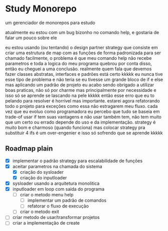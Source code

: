 # Study Monorepo
 um gerenciador de monorepos para estudo


atualmente eu estou com um bug bizonho no comando help, e gostaria de falar um pouco sobre ele

eu estou usando (ou tentando) o design partner strategy que consiste em criar uma estrutura de map
com as funções de forma padronizada para ser chamado facilmente, o problema é que meu comando help
não recebe parametros e toda a logica do meu programa quebrou por conta disso, então eu cheguei a uma conclusão.
realmente quem fala que devemos fazer classes abstratas, interfaces e padrões está certo kkkkk eu nunca tive esse tipo de problema e não teria se eu tivesse um grande bloco de if e else mas aplicando um padrão de projeto eu acabo sendo obrigado a utilizar boas praticas, não só por charme mas principalmente por necessidade e isso só se aprende se lascando na pele kkkkk então esse erro que eu to pelando para resolver é horrivel mas importante. estarei agora refatorando todo o projeto para exceções como essa não estragarem meu fluxo. cada vez que eu evoluo como programadora eu percebo que tudo se baseia em trade-of usar if tem suas vantagens e não usar também tem, não tem muito que um certo ou errado depende do uso e da implementação. strategy é muito bom e charmoso (quando funciona) mas colocar strategy pra substituir 4 ifs é um over-engenier e isso só sofrendo que se aprende kkkkk


 Roadmap plain
 ---------------------------------------------------------

 - [x] implementar o padrão strategy para escalabilidade de funções
 - [x] aceitar parametros na chamada do sistema
    - [x] criação do sysloader
    - [x] criação do inputloader
 - [x] sysloader usando a arquitetura monolitica
 - [x] inputloader em loop com saida do programa
    - [ ] criar o metodo menu help
        - [ ] implementar um padrão de comandos
        - [ ] refatorar o fluxo de execução
    - [ ] criar o metodo exit
 - [ ] criar metodo de usar/transformar projetos
 - [ ] criar a implementação de create
